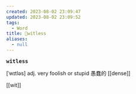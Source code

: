 ```yaml
---
created: 2023-08-02 23:09:47
updated: 2023-08-02 23:09:52
tags:
  - Word
title: 📖witless
aliases:
  - null
---
```


<pre><strong>witless</strong></pre>
[ˈwɪtləs]
adj. very foolish or stupid 愚蠢的
[[dense]]

[[wit]]
